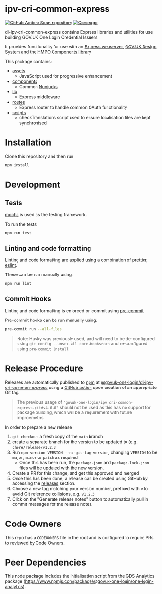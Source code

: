 # ipv-cri-common-express

[![GitHub Action: Scan repository](https://github.com/govuk-one-login/ipv-cri-common-express/actions/workflows/scan-repo.yml/badge.svg?branch=main)](https://github.com/govuk-one-login/ipv-cri-common-express/actions/workflows/scan-repo.yml?query=branch%3Amain)
[![Coverage](https://sonarcloud.io/api/project_badges/measure?project=ipv-cri-common-express&metric=coverage)](https://sonarcloud.io/summary/overall?id=ipv-cri-common-express)

di-ipv-cri-common-express contains Express libraries and utilities for use building GOV.UK One Login Credential Issuers

It provides functionality for use with an [Express webserver](https://expressjs.com/), [GOV.UK Design System](https://design-system.service.gov.uk/) and the [HMPO Components library](https://github.com/HMPO/hmpo-components)

This package contains:

- [assets](./src/assets)
  - JavaScript used for progressive enhancement
- [components](./src/components)
  - Common [Nunjucks](https://mozilla.github.io/nunjucks/)
- [lib](./src/lib)
  - Express middleware
- [routes](./src/routes)
  - Express router to handle common OAuth functionality
- [scripts](./scripts)
  - checkTranslations script used to ensure localisation files are kept synchronised

# Installation

Clone this repository and then run

```bash
npm install
```

# Development

## Tests

[mocha](https://mochajs.org/) is used as the testing framework.

To run the tests:

```bash
npm run test
```

## Linting and code formatting

Linting and code formatting are applied using a combination of [prettier](https://prettier.io/), [eslint](https://eslint.org/).

These can be run manually using:

```bash
npm run lint
```

## Commit Hooks

Linting and code formatting is enforced on commit using [pre-commit](https://pre-commit.com/).

Pre-commit hooks can be run manually using:

```bash
pre-commit run --all-files
```

> Note: Husky was previously used, and will need to be de-configured using
> `git config --unset-all core.hooksPath` and re-configured using `pre-commit install`

# Release Procedure

Releases are automatically published to [npm](https://npmjs.com) at [@govuk-one-login/di-ipv-cri-common-express](https://www.npmjs.com/package/@govuk-one-login/di-ipv-cri-common-express) using a [GitHub action](./github/workflows/publish.yml) upon creation of an appropriate Git tag.

> The previous usage of `"govuk-one-login/ipv-cri-common-express.git#v4.0.0"` should not be used as this has no support for package building, which will be a requirement with future improemetns

In order to prepare a new release

1. `git checkout` a fresh copy of the `main` branch
2. create a separate branch for the version to be updated to (e.g. `chore/release/v1.2.3`
3. Run `npm version VERSION --no-git-tag-version`, changing `VERSION` to be `major`, `minor` or `patch` as required
   - Once this has been run, the `package.json` and `package-lock.json` files will be updated with the new version.
4. Create a PR for this change, and get this approved and merged
5. Once this has been done, a release can be created using GitHub by accessing the [releases](https://github.com/govuk-one-login/ipv-cri-common-express/releases) section.
6. Choose a new tag matching your version number, prefixed with `v` to avoid Git reference collisions, e.g. `v1.2.3`
7. Click on the "Generate release notes" button to automatically pull in commit messages for the release notes.

# Code Owners

This repo has a `CODEOWNERS` file in the root and is configured to require PRs to reviewed by Code Owners.

# Peer Dependencies

This node package includes the initialisation script from the GDS Analytics package (https://www.npmjs.com/package/@govuk-one-login/one-login-analytics).
